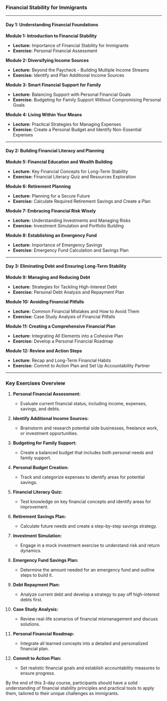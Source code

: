 ### **Financial Stability for Immigrants**

---

#### **Day 1: Understanding Financial Foundations**

**Module 1: Introduction to Financial Stability**
- **Lecture:** Importance of Financial Stability for Immigrants
- **Exercise:** Personal Financial Assessment

**Module 2: Diversifying Income Sources**
- **Lecture:** Beyond the Paycheck - Building Multiple Income Streams
- **Exercise:** Identify and Plan Additional Income Sources

**Module 3: Smart Financial Support for Family**
- **Lecture:** Balancing Support with Personal Financial Goals
- **Exercise:** Budgeting for Family Support Without Compromising Personal Goals

**Module 4: Living Within Your Means**
- **Lecture:** Practical Strategies for Managing Expenses
- **Exercise:** Create a Personal Budget and Identify Non-Essential Expenses

---

#### **Day 2: Building Financial Literacy and Planning**

**Module 5: Financial Education and Wealth Building**
- **Lecture:** Key Financial Concepts for Long-Term Stability
- **Exercise:** Financial Literacy Quiz and Resources Exploration

**Module 6: Retirement Planning**
- **Lecture:** Planning for a Secure Future
- **Exercise:** Calculate Required Retirement Savings and Create a Plan

**Module 7: Embracing Financial Risk Wisely**
- **Lecture:** Understanding Investments and Managing Risks
- **Exercise:** Investment Simulation and Portfolio Building

**Module 8: Establishing an Emergency Fund**
- **Lecture:** Importance of Emergency Savings
- **Exercise:** Emergency Fund Calculation and Savings Plan

---

#### **Day 3: Eliminating Debt and Ensuring Long-Term Stability**

**Module 9: Managing and Reducing Debt**
- **Lecture:** Strategies for Tackling High-Interest Debt
- **Exercise:** Personal Debt Analysis and Repayment Plan

**Module 10: Avoiding Financial Pitfalls**
- **Lecture:** Common Financial Mistakes and How to Avoid Them
- **Exercise:** Case Study Analysis of Financial Pitfalls

**Module 11: Creating a Comprehensive Financial Plan**
- **Lecture:** Integrating All Elements into a Cohesive Plan
- **Exercise:** Develop a Personal Financial Roadmap

**Module 12: Review and Action Steps**
- **Lecture:** Recap and Long-Term Financial Habits
- **Exercise:** Commit to Action Plan and Set Up Accountability Partner

---

### **Key Exercises Overview**

1. **Personal Financial Assessment:** 
   - Evaluate current financial status, including income, expenses, savings, and debts.

2. **Identify Additional Income Sources:**
   - Brainstorm and research potential side businesses, freelance work, or investment opportunities.

3. **Budgeting for Family Support:**
   - Create a balanced budget that includes both personal needs and family support.

4. **Personal Budget Creation:**
   - Track and categorize expenses to identify areas for potential savings.

5. **Financial Literacy Quiz:**
   - Test knowledge on key financial concepts and identify areas for improvement.

6. **Retirement Savings Plan:**
   - Calculate future needs and create a step-by-step savings strategy.

7. **Investment Simulation:**
   - Engage in a mock investment exercise to understand risk and return dynamics.

8. **Emergency Fund Savings Plan:**
   - Determine the amount needed for an emergency fund and outline steps to build it.

9. **Debt Repayment Plan:**
   - Analyze current debt and develop a strategy to pay off high-interest debts first.

10. **Case Study Analysis:**
    - Review real-life scenarios of financial mismanagement and discuss solutions.

11. **Personal Financial Roadmap:**
    - Integrate all learned concepts into a detailed and personalized financial plan.

12. **Commit to Action Plan:**
    - Set realistic financial goals and establish accountability measures to ensure progress.

By the end of this 3-day course, participants should have a solid understanding of financial stability principles and practical tools to apply them, tailored to their unique challenges as immigrants.